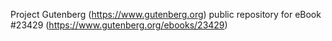 Project Gutenberg (https://www.gutenberg.org) public repository for eBook #23429 (https://www.gutenberg.org/ebooks/23429)
